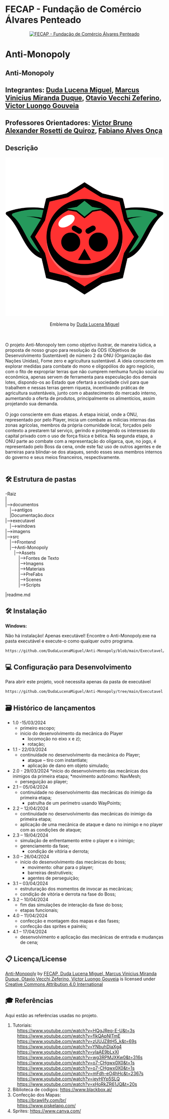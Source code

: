 # FECAP - Fundação de Comércio Álvares Penteado

<p align="center">
<a href= "https://www.fecap.br/"><img src="https://encrypted-tbn0.gstatic.com/images?q=tbn:ANd9GcRhZPrRa89Kma0ZZogxm0pi-tCn_TLKeHGVxywp-LXAFGR3B1DPouAJYHgKZGV0XTEf4AE&usqp=CAU" alt="FECAP - Fundação de Comércio Álvares Penteado" border="0"></a>
</p>

# Anti-Monopoly

## Anti-Monopoly

## Integrantes: <a href="https://github.com/DudaLucenaMiguel">Duda Lucena Miguel</a>, <a href="https://github.com/marcusduquee">Marcus Vinicius Miranda Duque</a>, <a href=" ">Otavio Vecchi Zeferino</a>, <a href="https://github.com/victorluongoo">Victor Luongo Gouveia</a>

## Professores Orientadores: <a href="https://www.linkedin.com/in/victorbarq/">Victor Bruno Alexander Rosetti de Quiroz</a>, <a href=" ">Fabiano Alves Onça</a> 

## Descrição

<p align="center">
<img src="https://github.com/DudaLucenaMiguel/Anti-Monopoly/blob/main/src/Frontend/Anti-Monopoly/Assets/Imagens/Sprites%20Canva/Emblema.png" alt="Anti-Monopoly" border="0">
<p align="center">
Emblema by <a href=" ">Duda Lucena Miguel</a> 

<br><br>
  	O projeto Anti-Monopoly tem como objetivo ilustrar, de maneira lúdica, a proposta de nosso grupo para resolução da ODS (Objetivos de Desenvolvimento Sustentável) de número 2 da ONU (Organização das Nações Unidas), Fome zero e agricultura sustentável. A ideia consciente em explorar medidas para combate do mono e oligopólios do agro negócio, com o fito de expropriar terras que não cumprem nenhuma função social ou econômica, apenas servem de ferramenta para especulação dos demais lotes, dispondo-os ao Estado que ofertará a sociedade civil para que trabalhem e nessas terras gerem riqueza, incentivando práticas de agricultura sustentáveis, junto com o abastecimento do mercado interno, aumentando a oferta de produtos, principalmente os alimentícios, assim projetando sua demanda. 
<br><br>
 	O jogo consciente em duas etapas. A etapa inicial, onde a ONU, representado por pelo Player, inicia um combate as milicias internas das zonas agrícolas, membros da própria comunidade local, forçados pelo contexto a prestarem tal serviço, gerindo e protegendo os interesses do capital privado com o uso de força física e bélica. Na segunda etapa, a ONU parte ao combate com a representação do oligarca, que, no jogo, é representado pelo Boss da cena, onde este faz uso de outros agentes e de barreiras para blindar-se dos ataques, sendo esses seus membros internos do governo e seus meios financeiros, respectivamente.
<br><br>
## 🛠 Estrutura de pastas

-Raiz<br>
|<br>
|-->documentos<br>
	&emsp;|-->antigos<br>
	&emsp;|Documentação.docx<br>
|-->executavel<br>
	&emsp;|-->windows<br>
|-->imagens<br>
|-->src<br>
	&emsp;|-->Frontend<br>
  		&emsp;|-->Anti-Monopoly<br>
   			&emsp;&emsp;|-->Assets<br>
   				&emsp;&emsp;&emsp;|-->Fontes de Texto<br>
     				&emsp;&emsp;&emsp;|-->Imagens<br>
       				&emsp;&emsp;&emsp;|-->Materiais<br>
	 			&emsp;&emsp;&emsp;|-->PreFabs<br>
   				&emsp;&emsp;&emsp;|-->Scenes<br>
     				&emsp;&emsp;&emsp;|-->Scripts<br>
  			
  
|readme.md<br>

## 🛠 Instalação

<b>Windows:</b>

Não há instalação! Apenas executável!
Encontre o Anti-Monopoly.exe na pasta executável e execute-o como qualquer outro programa.

```sh
https://github.com/DudaLucenaMiguel/Anti-Monopoly/blob/main/Executavel/Anti-Monopoly.exe
```

## 💻 Configuração para Desenvolvimento

Para abrir este projeto, você necessita apenas da pasta de executável

```sh
https://github.com/DudaLucenaMiguel/Anti-Monopoly/tree/main/Executavel
```

## 🗃 Histórico de lançamentos

* 1.0 -15/03/2024
	* primeiro escopo;
	* inicio do desenvolvimento da mecânica do Player 
		* locomoção no eixo x e z);
		* rotação;
* 1.1 - 22/03/2024
	* continuidade no desenvolvimento da mecânica do Player;
		* ataque – tiro com instantiate;
		* aplicação de dano em objeto simulado;
* 2.0 - 29/03/2024
	*início do desenvolvimento das mecânicas dos inimigos da primeira etapa;
	*movimento autônomo: NavMesh;
	* perseguição ao player;
* 2.1 – 05/04/2024
	* continuidade no desenvolvimento das mecânicas do inimigo da primeira etapa;
		* patrulha de um perímetro usando WayPoints;
* 2.2 – 12/04/2024
	* continuidade no desenvolvimento das mecânicas do inimigo da primeira etapa;
	* aplicação de uma mecânica de ataque e dano no inimigo e no player com as condições de ataque;
* 2.3 – 19/04/2024
	* simulação de enfrentamento entre o player e o inimigo;
	* gerenciamento da fase;
		* condição de vitória e derrota;
* 3.0 – 26/04/2024
	* início do desenvolvimento das mecânicas do boss;
		* movimento: olhar para o player;
		* barreiras destrutíveis;
		* agentes de perseguição;
* 3.1 – 03/04/2024
	* estruturação dos momentos de invocar as mecânicas;
	* condição de vitória e derrota na fase do Boss;
* 3.2 – 10/04/2024
	* fim das simulações de interação da fase do boss;
	* etapas funcionais;
* 4.0 – 11/04/2024
	* confecção e montagem dos mapas e das fases;
	* confecção das sprites e painéis;
* 4.1 – 17/04/2024
	* desenvolvimento e aplicação das mecânicas de entrada e mudanças de cena;


## 📋 Licença/License

<p xmlns:cc="http://creativecommons.org/ns#" xmlns:dct="http://purl.org/dc/terms/"><a property="dct:title" rel="cc:attributionURL" href="https://github.com/2024-1-MCC1/Projeto1">Anti-Monopoly</a> by <a rel="cc:attributionURL dct:creator" property="cc:attributionName" href="https://github.com/2024-1-MCC1/Projeto1">FECAP, Duda Lucena Miguel, Marcus Vinicius Miranda Duque, Otavio Vecchi Zeferino, Victor Luongo Gouveia</a> is licensed under <a href="https://creativecommons.org/licenses/by/4.0/?ref=chooser-v1" target="_blank" rel="license noopener noreferrer" style="display:inline-block;">Creative Commons Attribution 4.0 International<img style="height:22px!important;margin-left:3px;vertical-align:text-bottom;" src="https://mirrors.creativecommons.org/presskit/icons/cc.svg?ref=chooser-v1" alt=""><img style="height:22px!important;margin-left:3px;vertical-align:text-bottom;" src="https://mirrors.creativecommons.org/presskit/icons/by.svg?ref=chooser-v1" alt=""></a></p>

## 🎓 Referências

Aqui estão as referências usadas no projeto.

1. Tutoriais:<br>
   &emsp;<https://www.youtube.com/watch?v=HQgJReq-E-U&t=3s><br>
   &emsp;<https://www.youtube.com/watch?v=flkQApNITmE><br>
   &emsp;<https://www.youtube.com/watch?v=zUUJZ8tH5_k&t=69s><br>
   &emsp;<https://www.youtube.com/watch?v=YNbuhDiaXg4><br>
   &emsp;<https://www.youtube.com/watch?v=yIaAE9bLxXI><br>
   &emsp;<https://www.youtube.com/watch?v=wg3RPMJXKw0&t=316s><br>
   &emsp;<https://www.youtube.com/watch?v=o7-CHgwx0X0&t=1s><br>
   &emsp;<https://www.youtube.com/watch?v=o7-CHgwx0X0&t=1s><br>
   &emsp;<https://www.youtube.com/watch?v=mFdh-eO4hHc&t=2367s><br>
   &emsp;<https://www.youtube.com/watch?v=ieyHlYp5SLQ><br>
   &emsp;<https://www.youtube.com/watch?v=xHoRkZR61JQ&t=20s><br>
3. Biblioteca de codigos: <https://www.blackbox.ai/><br>
4. Confecção dos Mapas:<br>
   &emsp;<https://brawlify.com/br/><br>
   &emsp;<https://www.piskelapp.com/><br>
6. Sprites: <https://www.canva.com/> <br>
